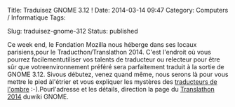 Title: Traduisez GNOME 3.12 !
Date: 2014-03-14 09:47
Category: Computers / Informatique
Tags:

Slug: traduisez-gnome-312
Status: published

Ce week end, le Fondation Mozilla nous héberge dans ses locaux parisiens,pour le Traducthon/Translathon 2014. C'est l'endroit où vous pourrez facilementutiliser vos talents de traducteur ou relecteur pour être sûr que votreenvironnement préféré sera parfaitement traduit à la sortie de GNOME 3.12. Sivous débutez, venez quand même, nous serons là pour vous mettre le pied àl'étrier et vous expliquer les mystères des [traducteurs de l'ombre](\%22https://l10n.gnome.org/teams/fr/\%22) :-).Pourl'adresse et les détails, direction la page du [Translathon 2014](\%22https://wiki.gnome.org/Hackfests/LeTranslathon2014\%22) duwiki GNOME.
